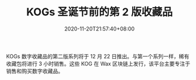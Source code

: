 ﻿---
title: "KOGs 圣诞节前的第 2 版收藏品"
date: 2020-11-20T21:57:40+08:00
lastmod: 2020-11-20T16:45:40+08:00
draft: false
authors: ["Robust"]
description: "KOGs 数字收藏品的第二版系列将于 12 月 22 日推出。与第一个系列一样，稀有收藏包将进行 3 小时销售。这些 KOG 在 Wax 区块链上发行，该平台主要专注于销售和购买数字收藏品。"
featuredImage: "kogs-2nd-edition-collectibles-before-christmas.png"
tags: ["Virtual World","虚拟世界","Play to Earn"]
categories: ["news"]
news: ["虚拟世界"]
weight: 
lightgallery: true
pinned: false
recommend: false
recommend1: false
---

KOGs 数字收藏品的第二版系列将于 12 月 22 日推出。与第一个系列一样，稀有收藏包将进行 3 小时销售。这些 KOG 在 Wax 区块链上发行，该平台主要专注于销售和购买数字收藏品。

<!--more-->

